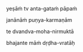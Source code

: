 yeṣāṁ tv anta-gataṁ pāpaṁ

janānāṁ puṇya-karmaṇām

te dvandva-moha-nirmuktā

bhajante māṁ dṛḍha-vratāḥ